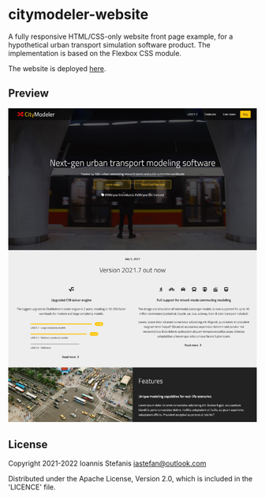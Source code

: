citymodeler-website
===================

A fully responsive HTML/CSS-only website front page example, for a hypothetical urban transport simulation software product. The implementation is based on the Flexbox CSS module.

The website is deployed [here](https://istefanis.github.io/citymodeler-website/).

## Preview

![front page](https://github.com/istefanis/citymodeler-website/blob/main/front-page.jpg)

## License

Copyright 2021-2022 Ioannis Stefanis <iastefan@outlook.com>

Distributed under the Apache License, Version 2.0, which is included in the 'LICENCE' file.
